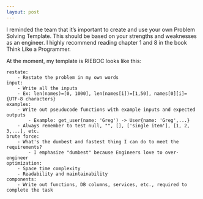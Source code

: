 ```yaml
---
layout: post
---
```


I reminded the team that it’s important to create and use your own Problem Solving Template. This should be based on your strengths and weaknesses as an engineer. I highly recommend reading chapter 1 and 8 in the book Think Like a Programmer.

At the moment, my template is RIEBOC looks like this:

```
restate:
    - Restate the problem in my own words
input:
    - Write all the inputs
    - Ex: len(names)=[0, 1000], len(names[i])=[1,50], names[0][i]={UTF-8 characters}
examples:
    - Write out pseuducode functions with example inputs and expected outputs
        - Example: get_user(name: 'Greg') -> User{name: 'Greg',...}
    - Always remember to test null, "", [], ['single item'], [1, 2, 3,...], etc.
brute force:
    - What's the dumbest and fastest thing I can do to meet the requirements?
        - I emphasize "dumbest" because Engineers love to over-engineer
optimization:
    - Space time complexity
    - Readability and maintainability
components:
    - Write out functions, DB columns, services, etc., required to complete the task
```
